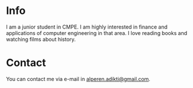 # Info #

I am a junior student in CMPE. I am highly interested in finance and applications of computer engineering in that area. I love reading books and watching films about history.


# Contact #

You can contact me via e-mail in alperen.adikti@gmail.com.